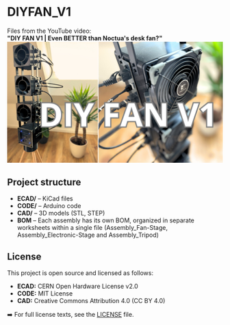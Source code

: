 # DIYFAN_V1

Files from the YouTube video:  
**"DIY FAN V1 | Even BETTER than Noctua's desk fan?"**
![Alt-Text](img/DIYFAN_V1_Thumbnail.png)



## Project structure

- **ECAD/** – KiCad files  
- **CODE/** – Arduino code  
- **CAD/** – 3D models (STL, STEP)
- **BOM** – Each assembly has its own BOM, organized in separate worksheets within a single file (Assembly_Fan-Stage, Assembly_Electronic-Stage and Assembly_Tripod)



## License

This project is open source and licensed as follows:

- **ECAD:** CERN Open Hardware License v2.0  
- **CODE:** MIT License  
- **CAD:** Creative Commons Attribution 4.0 (CC BY 4.0)

➡️ For full license texts, see the [LICENSE](LICENSE) file.
